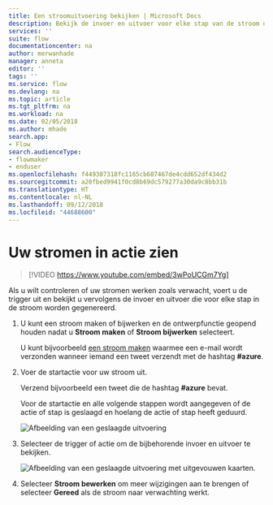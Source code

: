 ```yaml
---
title: Een stroomuitvoering bekijken | Microsoft Docs
description: Bekijk de invoer en uitvoer voor elke stap van de stroom om te controleren of de stroom op de verwachte manier werkt.
services: ''
suite: flow
documentationcenter: na
author: merwanhade
manager: anneta
editor: ''
tags: ''
ms.service: flow
ms.devlang: na
ms.topic: article
ms.tgt_pltfrm: na
ms.workload: na
ms.date: 02/05/2018
ms.author: mhade
search.app:
- Flow
search.audienceType:
- flowmaker
- enduser
ms.openlocfilehash: f449307318fc1165cb607467de4cdd652df434d2
ms.sourcegitcommit: a20fbed9941f0cd8b69dc579277a30da9c8bb31b
ms.translationtype: HT
ms.contentlocale: nl-NL
ms.lasthandoff: 09/12/2018
ms.locfileid: "44688600"
---
```

# <a name="watch-your-flows-in-action"></a>Uw stromen in actie zien

>[!VIDEO https://www.youtube.com/embed/3wPoUCGm7Yg]

Als u wilt controleren of uw stromen werken zoals verwacht, voert u de trigger uit en bekijkt u vervolgens de invoer en uitvoer die voor elke stap in de stroom worden gegenereerd.

1. U kunt een stroom maken of bijwerken en de ontwerpfunctie geopend houden nadat u **Stroom maken** of **Stroom bijwerken** selecteert.

     U kunt bijvoorbeeld [een stroom maken](get-started-logic-flow.md) waarmee een e-mail wordt verzonden wanneer iemand een tweet verzendt met de hashtag **#azure**.
1. Voer de startactie voor uw stroom uit.

    Verzend bijvoorbeeld een tweet die de hashtag **#azure** bevat.

    Voor de startactie en alle volgende stappen wordt aangegeven of de actie of stap is geslaagd en hoelang de actie of stap heeft geduurd.

    ![Afbeelding van een geslaagde uitvoering](./media/see-a-flow-run/successful-flow-run.png)
1. Selecteer de trigger of actie om de bijbehorende invoer en uitvoer te bekijken.

    ![Afbeelding van een geslaagde uitvoering met uitgevouwen kaarten.](./media/see-a-flow-run/successful-flow-expanded-cards.png)
1. Selecteer **Stroom bewerken** om meer wijzigingen aan te brengen of selecteer **Gereed** als de stroom naar verwachting werkt.
